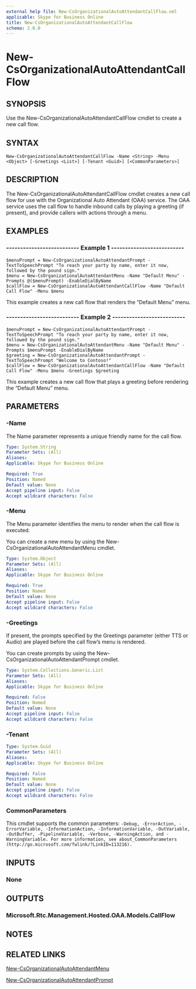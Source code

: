 ```yaml
---
external help file: New-CsOrganizationalAutoAttendantCallFlow.xml
applicable: Skype for Business Online
title: New-CsOrganizationalAutoAttendantCallFlow
schema: 2.0.0
---
```


# New-CsOrganizationalAutoAttendantCallFlow

## SYNOPSIS
Use the New-CsOrganizationalAutoAttendantCallFlow cmdlet to create a new call flow.

## SYNTAX

```
New-CsOrganizationalAutoAttendantCallFlow -Name <String> -Menu <Object> [-Greetings <List>] [-Tenant <Guid>] [<CommonParameters>]
```

## DESCRIPTION
The New-CsOrganizationalAutoAttendantCallFlow cmdlet creates a new call flow for use with the Organizational Auto Attendant (OAA) service. The OAA service uses the call flow to handle inbound calls by playing a greeting (if present), and provide callers with actions through a menu.


## EXAMPLES

### -------------------------- Example 1 --------------------------
```
$menuPrompt = New-CsOrganizationalAutoAttendantPrompt -TextToSpeechPrompt "To reach your party by name, enter it now, followed by the pound sign."
$menu = New-CsOrganizationalAutoAttendantMenu -Name "Default Menu" -Prompts @($menuPrompt) -EnableDialByName 
$callFlow = New-CsOrganizationalAutoAttendantCallFlow -Name "Default Call Flow" -Menu $menu
```

This example creates a new call flow that renders the “Default Menu” menu.

### -------------------------- Example 2 --------------------------
```
$menuPrompt = New-CsOrganizationalAutoAttendantPrompt -TextToSpeechPrompt "To reach your party by name, enter it now, followed by the pound sign."
$menu = New-CsOrganizationalAutoAttendantMenu -Name "Default Menu" -Prompts $menuPrompt -EnableDialByName 
$greeting = New-CsOrganizationalAutoAttendantPrompt -TextToSpeechPrompt "Welcome to Contoso!"
$callFlow = New-CsOrganizationalAutoAttendantCallFlow -Name "Default Call Flow" -Menu $menu -Greetings $greeting
```

This example creates a new call flow that plays a greeting before rendering the “Default Menu” menu.

## PARAMETERS

### -Name
The Name parameter represents a unique friendly name for the call flow.

```yaml
Type: System.String
Parameter Sets: (All)
Aliases: 
Applicable: Skype for Business Online

Required: True
Position: Named
Default value: None
Accept pipeline input: False
Accept wildcard characters: False
```

### -Menu
The Menu parameter identifies the menu to render when the call flow is executed.

You can create a new menu by using the New-CsOrganizationalAutoAttendantMenu cmdlet.


```yaml
Type: System.Object
Parameter Sets: (All)
Aliases: 
Applicable: Skype for Business Online

Required: True
Position: Named
Default value: None
Accept pipeline input: False
Accept wildcard characters: False
```

### -Greetings
If present, the prompts specified by the Greetings parameter (either TTS or Audio) are played before the call flow’s menu is rendered.

You can create prompts by using the New-CsOrganizationalAutoAttendantPrompt cmdlet.


```yaml
Type: System.Collections.Generic.List
Parameter Sets: (All)
Aliases: 
Applicable: Skype for Business Online

Required: False
Position: Named
Default value: None
Accept pipeline input: False
Accept wildcard characters: False
```

### -Tenant

```yaml
Type: System.Guid
Parameter Sets: (All)
Aliases: 
Applicable: Skype for Business Online

Required: False
Position: Named
Default value: None
Accept pipeline input: False
Accept wildcard characters: False
```

### CommonParameters
This cmdlet supports the common parameters: `-Debug, -ErrorAction, -ErrorVariable, -InformationAction, -InformationVariable, -OutVariable, -OutBuffer, -PipelineVariable, -Verbose, -WarningAction, and -WarningVariable. For more information, see about_CommonParameters (http://go.microsoft.com/fwlink/?LinkID=113216).`

## INPUTS

### None


## OUTPUTS

### Microsoft.Rtc.Management.Hosted.OAA.Models.CallFlow


## NOTES

## RELATED LINKS

[New-CsOrganizationalAutoAttendantMenu](New-CsOrganizationalAutoAttendantMenu.md)

[New-CsOrganizationalAutoAttendantPrompt](New-CsOrganizationalAutoAttendantPrompt.md)